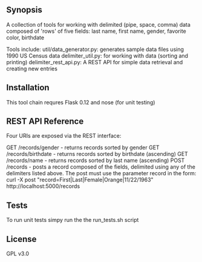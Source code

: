 ## Synopsis

A collection of tools for working with delimited (pipe, space, comma) data composed of 'rows' of five fields:
last name, first name, gender, favorite color, birthdate

Tools include:
util/data_generator.py: generates sample data files using 1990 US Census data
delimiter_util.py:      for working with data (sorting and printing)
delimiter_rest_api.py:  A REST API for simple data retrieval and creating new entries

## Installation

This tool chain requres Flask 0.12 and nose (for unit testing)

## REST API Reference

Four URIs are exposed via the REST interface:

GET  /records/gender    - returns records sorted by gender
GET  /records/birthdate - returns records sorted by birthdate (ascending)
GET  /records/name      - returns records sorted by last name (ascending)
POST /records           - posts a record composed of the fields, delimited using any of the delimiters listed
                          above. The post must use the parameter record in the form:
                          curl -X post "record=First|Last|Female|Orange|11/22/1963" http://localhost:5000/records

## Tests

To run unit tests simpy run the the run_tests.sh script

## License

GPL v3.0
